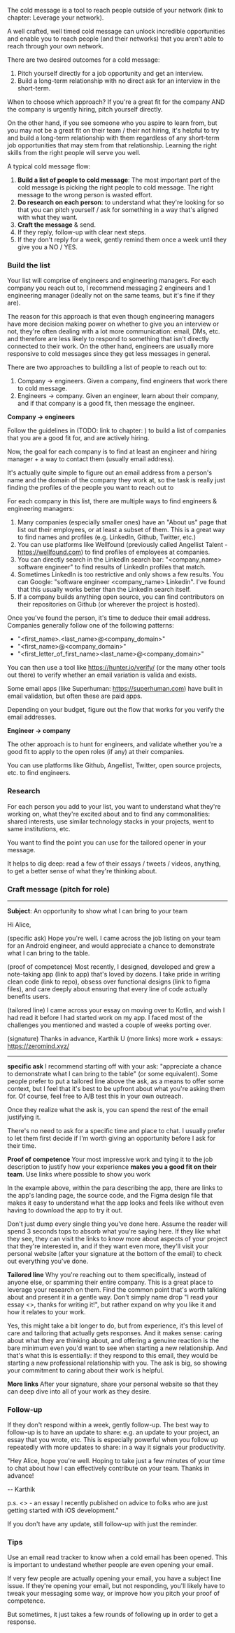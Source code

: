The cold message is a tool to reach people outside of your network (link to chapter: Leverage your network).

A well crafted, well timed cold message can unlock incredible opportunities and enable you to reach people (and their networks) that you aren't able to reach through your own network.

There are two desired outcomes for a cold message:
1. Pitch yourself directly for a job opportunity and get an interview.
2. Build a long-term relationship with no direct ask for an interview in the short-term.

When to choose which approach? If you're a great fit for the company AND the company is urgently hiring, pitch yourself directly. 

On the other hand, if you see someone who you aspire to learn from, but you may not be a great fit on their team / their not hiring, it's helpful to try and build a long-term relationship with them regardless of any short-term job opportunities that may stem from that relationship. Learning the right skills from the right people will serve you well.

A typical cold message flow:
1. **Build a list of people to cold message**: The most important part of the cold message is picking the right people to cold message. The right message to the wrong person is wasted effort.
2. **Do research on each person**: to understand what they're looking for so that you can pitch yourself / ask for something in a way that's aligned with what they want.
3. **Craft the message** & send.
4. If they reply, follow-up with clear next steps.
5. If they don't reply for a week, gently remind them once a week until they give you a NO / YES.

### Build the list

Your list will comprise of engineers and engineering managers. For each company you reach out to, I recommend messaging 2 engineers and 1 engineering manager (ideally not on the same teams, but it's fine if they are).

The reason for this approach is that even though engineering managers have more decision making power on whether to give you an interview or not, they're often dealing with a lot more communication: email, DMs, etc. and therefore are less likely to respond to something that isn't directly connected to their work. On the other hand, engineers are usually more responsive to cold messages since they get less messages in general.

There are two approaches to buildling a list of people to reach out to: 
1. Company -> engineers. Given a company, find engineers that work there to cold message.
2. Engineers -> company. Given an engineer, learn about their company, and if that company is a good fit, then message the engineer.

**Company -> engineers**

Follow the guidelines in (TODO: link to chapter: ) to build a list of companies that you are a good fit for, and are actively hiring.

Now, the goal for each company is to find at least an engineer and hiring manager + a way to contact them (usually email address).

It's actually quite simple to figure out an email address from a person's name and the domain of the company they work at, so the task is really just finding the profiles of the people you want to reach out to

For each company in this list, there are multiple ways to find engineers & engineering managers:
1. Many companies (especially smaller ones) have an "About us" page that list out their employees, or at least a subset of them. This is a great way to find names and profiles (e.g. LinkedIn, Github, Twitter, etc.)
2. You can use platforms like Wellfound (previously called Angellist Talent - https://wellfound.com) to find profiles of employees at companies.
3. You can directly search in the LinkedIn search bar: "<company_name> software engineer" to find results of LinkedIn profiles that match.
4. Sometimes LinkedIn is too restrictive and only shows a few results. You can Google: "software engineer <company_name> Linkedin". I've found that this usually works better than the LinkedIn search itself.
5. If a company builds anything open source, you can find contributors on their repositories on Github (or wherever the project is hosted).

Once you've found the person, it's time to deduce their email address. Companies generally follow one of the following patterns:
- "<first_name>.<last_name>@<company_domain>"
- "<first_name>@<company_domain>"
- "<first_letter_of_first_name><last_name>@<company_domain>"

You can then use a tool like https://hunter.io/verify/ (or the many other tools out there) to verify whether an email variation is valida and exists.

Some email apps (like Superhuman: https://superhuman.com) have built in email validation, but often these are paid apps.

Depending on your budget, figure out the flow that works for you verify the email addresses.

**Engineer -> company**

The other approach is to hunt for engineers, and validate whether you're a good fit to apply to the open roles (if any) at their companies.

You can use platforms like Github, Angellist, Twitter, open source projects, etc. to find engineers.

### Research

For each person you add to your list, you want to understand what they're working on, what they're excited about and to find any commonalities: shared interests, use similar technology stacks in your projects, went to same institutions, etc.

You want to find the point you can use for the tailored opener in your message.

It helps to dig deep: read a few of their essays / tweets / videos, anything, to get a better sense of what they're thinking about.

### Craft message (pitch for role)

----

**Subject**: An opportunity to show what I can bring to your team

Hi Alice,

(specific ask) Hope you're well. I came across the job listing on your team for an Android engineer, and would appreciate a chance to demonstrate what I can bring to the table.

(proof of competence) Most recently, I designed, developed and grew a note-taking app (link to app) that's loved by dozens. I take pride in writing clean code (link to repo), obsess over functional designs (link to figma files), and care deeply about ensuring that every line of code actually benefits users.

(tailored line) I came across your essay on moving over to Kotlin, and wish I had read it before I had started work on my app. I faced most of the challenges you mentioned and wasted a couple of weeks porting over.

(signature)
Thanks in advance,
Karthik U
(more links) more work + essays: https://zeromind.xyz/

----

**specific ask**
I recommend starting off with your ask: "appreciate a chance to demonstrate what I can bring to the table" (or some equivalent). Some people prefer to put a tailored line above the ask, as a means to offer some context, but I feel that it's best to be upfront about what you're asking them for. Of course, feel free to A/B test this in your own outreach.

Once they realize what the ask is, you can spend the rest of the email justifying it.

There's no need to ask for a specific time and place to chat. I usually prefer to let them first decide if I'm worth giving an opportunity before I ask for their time.

**Proof of competence**
Your most impressive work and tying it to the job description to justify how your experience **makes you a good fit on their team**. Use links where possible to show you work

In the example above, within the para describing the app, there are links to the app's landing page, the source code, and the Figma design file that makes it easy to understand what the app looks and feels like without even having to download the app to try it out.

Don't just dump every single thing you've done here. Assume the reader will spend 3 seconds tops to absorb what you're saying here. If they like what they see, they can visit the links to know more about aspects of your project that they're interested in, and if they want even more, they'll visit your personal website (after your signature at the bottom of the email) to check out everything you've done.

**Tailored line**
Why you're reaching out to them specifically, instead of anyone else, or spamming their entire company. This is a great place to leverage your research on them. Find the common point that's worth talking about and present it in a gentle way. Don't simply name drop "I read your essay <>, thanks for writing it!", but rather expand on why you like it and how it relates to your work.

Yes, this might take a bit longer to do, but from experience, it's this level of care and tailoring that actually gets responses. And it makes sense: caring about what they are thinking about, and offering a genuine reaction is the bare minimum even you'd want to see when starting a new relationship. And that's what this is essentially: if they respond to this email, they would be starting a new professional relationship with you. The ask is big, so showing your commitment to caring about their work is helpful.

**More links**
After your signature, share your personal website so that they can deep dive into all of your work as they desire.

### Follow-up

If they don't respond within a week, gently follow-up. The best way to follow-up is to have an update to share: e.g. an update to your project, an essay that you wrote, etc. This is especially powerful when you follow up repeatedly with more updates to share: in a way it signals your productivity.

"Hey Alice, hope you're well. Hoping to take just a few minutes of your time to chat about how I can effectively contribute on your team. Thanks in advance!

-- Karthik

p.s. <> - an essay I recently published on advice to folks who are just getting started with iOS development."

If you don't have any update, still follow-up with just the reminder.

### Tips
Use an email read tracker to know when a cold email has been opened. This is important to undestand  whether people are even opening your email.

If very few people are actually opening your email, you have a subject line issue. If they're opening your email, but not responding, you'll likely have to tweak your messaging some way, or improve how you pitch your proof of competence.

But sometimes, it just takes a few rounds of following up in order to get a response.
